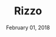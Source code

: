 ---
date: February 01, 2018
title: Rizzo
company: Lonely Planet
link: http://rizzo.lonelyplanet.com/
image: images/systems/rizzo.jpg
description: When creating Rizzo, we didn't focus on the Style Guide as the deliverable. Instead we focused on reducing complexity and increasing reusability.

---